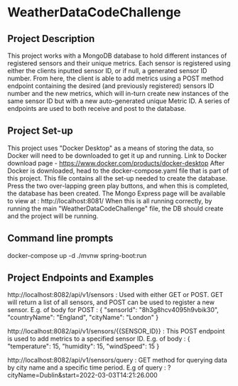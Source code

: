 # WeatherDataCodeChallenge
## Project Description
This project works with a MongoDB database to hold different instances of registered sensors and their unique metrics.
Each sensor is registered using either the clients inputted sensor ID, or if null, a generated sensor ID number. From here, the client is able to add metrics using a POST method endpoint containing the desired (and previously registered) sensors ID number and the new metrics, which will in-turn create new instances of the same sensor ID but with a new auto-generated unique Metric ID.
A series of endpoints are used to both receive and post to the database.

## Project Set-up
This project uses "Docker Desktop" as a means of storing the data, so Docker will need to be downloaded to get it up and running.
Link to Docker download page - https://www.docker.com/products/docker-desktop
After Docker is downloaded, head to the docker-compose.yaml file that is part of this project. This file contains all the set-up needed to create the database. Press the two over-lapping green play buttons, and when this is completed, the database has been created.
The Mongo Express page will be available to view at : http://localhost:8081/
When this is all running correctly, by running the main "WeatherDataCodeChallenge" file, the DB should create and the project will be running.

## Command line prompts 
docker-compose up -d
./mvnw spring-boot:run

## Project Endpoints and Examples
http://localhost:8082/api/v1/sensors : Used with either GET or POST. GET will return a list of all sensors, and POST can be used to register a new sensor. E.g. of body for POST : 
{
"sensorId": "8h3g8hcv4095h9vbik30",
"countryName": "England",
"cityName": "London"
}

http://localhost:8082/api/v1/sensors/{{SENSOR_ID}} : This POST endpoint is used to add metrics to a specified sensor ID. E.g. of body :
{
"temperature": 15,
"humidity": 15,
"windSpeed": 15
}

http://localhost:8082/api/v1/sensors/query : GET method for querying data by city name and a specific time period. E.g of query :
?cityName=Dublin&start=2022-03-03T14:21:26.000

